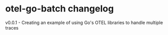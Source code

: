 # otel-go-batch changelog

v0.0.1 - Creating an example of using Go's OTEL libraries to handle multiple traces